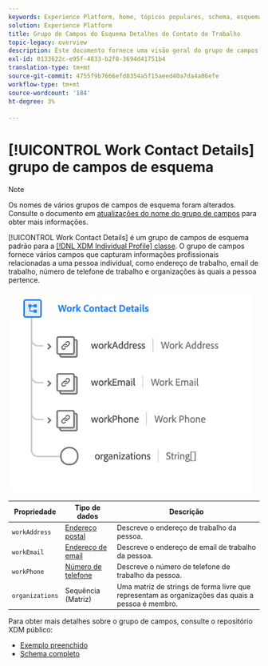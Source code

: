 ```yaml
---
keywords: Experience Platform, home, tópicos populares, schema, esquema, XDM, perfil individual, campos, esquemas, esquemas, design de esquema, mixin, mixins, detalhes de trabalho, trabalho de perfil;
solution: Experience Platform
title: Grupo de Campos do Esquema Detalhes do Contato de Trabalho
topic-legacy: overview
description: Este documento fornece uma visão geral do grupo de campos Detalhes do contato de trabalho .
exl-id: 0133622c-e95f-4833-b2f8-3694d41751b4
translation-type: tm+mt
source-git-commit: 4755f9b7666efd8354a5f15aeed40a7da4a06efe
workflow-type: tm+mt
source-wordcount: '184'
ht-degree: 3%

---
```



# [!UICONTROL Work Contact Details] grupo de campos de esquema

>[!NOTE]
>
>Os nomes de vários grupos de campos de esquema foram alterados. Consulte o documento em [atualizações do nome do grupo de campos](../name-updates.md) para obter mais informações.

[!UICONTROL Work Contact Details] é um grupo de campos de esquema padrão para a  [[!DNL XDM Individual Profile] classe](../../classes/individual-profile.md). O grupo de campos fornece vários campos que capturam informações profissionais relacionadas a uma pessoa individual, como endereço de trabalho, email de trabalho, número de telefone de trabalho e organizações às quais a pessoa pertence.

![](../../images/field-groups/work-contact-details.png)

| Propriedade | Tipo de dados | Descrição |
| --- | --- | --- |
| `workAddress` | [Endereço postal](../../data-types/postal-address.md) | Descreve o endereço de trabalho da pessoa. |
| `workEmail` | [Endereço de email](../../data-types/email-address.md) | Descreve o endereço de email de trabalho da pessoa. |
| `workPhone` | [Número de telefone](../../data-types/phone-number.md) | Descreve o número de telefone de trabalho da pessoa. |
| `organizations` | Sequência (Matriz) | Uma matriz de strings de forma livre que representam as organizações das quais a pessoa é membro. |

Para obter mais detalhes sobre o grupo de campos, consulte o repositório XDM público:

* [Exemplo preenchido](https://github.com/adobe/xdm/blob/master/components/mixins/profile/profile-work-details.example.1.json)
* [Schema completo](https://github.com/adobe/xdm/blob/master/components/mixins/profile/profile-work-details.schema.json)
